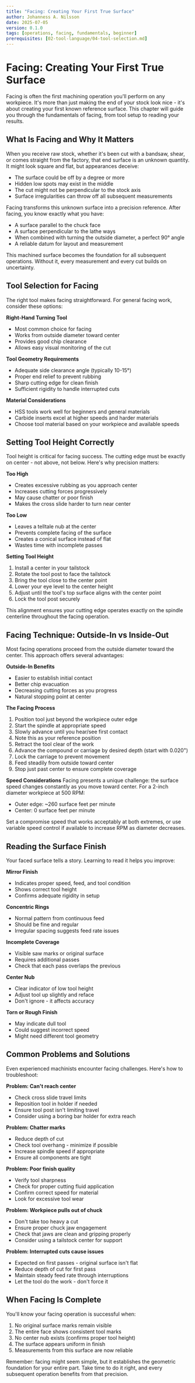 ```yaml
---
title: "Facing: Creating Your First True Surface"
author: Johanness A. Nilsson
date: 2025-07-05
version: 0.1.0
tags: [operations, facing, fundamentals, beginner]
prerequisites: [02-tool-language/04-tool-selection.md]
---
```


# Facing: Creating Your First True Surface

Facing is often the first machining operation you'll perform on any
workpiece. It's more than just making the end of your stock look nice -
it's about creating your first known reference surface. This chapter will
guide you through the fundamentals of facing, from tool setup to reading
your results.

## What Is Facing and Why It Matters

When you receive raw stock, whether it's been cut with a bandsaw, shear,
or comes straight from the factory, that end surface is an unknown
quantity. It might look square and flat, but appearances deceive:

- The surface could be off by a degree or more
- Hidden low spots may exist in the middle
- The cut might not be perpendicular to the stock axis
- Surface irregularities can throw off all subsequent measurements

Facing transforms this unknown surface into a precision reference. After
facing, you know exactly what you have:

- A surface parallel to the chuck face
- A surface perpendicular to the lathe ways
- When combined with turning the outside diameter, a perfect 90° angle
- A reliable datum for layout and measurement

This machined surface becomes the foundation for all subsequent
operations. Without it, every measurement and every cut builds on
uncertainty.

## Tool Selection for Facing

The right tool makes facing straightforward. For general facing work,
consider these options:

**Right-Hand Turning Tool**

- Most common choice for facing
- Works from outside diameter toward center
- Provides good chip clearance
- Allows easy visual monitoring of the cut

**Tool Geometry Requirements**

- Adequate side clearance angle (typically 10-15°)
- Proper end relief to prevent rubbing
- Sharp cutting edge for clean finish
- Sufficient rigidity to handle interrupted cuts

**Material Considerations**

- HSS tools work well for beginners and general materials
- Carbide inserts excel at higher speeds and harder materials
- Choose tool material based on your workpiece and available speeds

## Setting Tool Height Correctly

Tool height is critical for facing success. The cutting edge must be
exactly on center - not above, not below. Here's why precision matters:

**Too High**

- Creates excessive rubbing as you approach center
- Increases cutting forces progressively
- May cause chatter or poor finish
- Makes the cross slide harder to turn near center

**Too Low**

- Leaves a telltale nub at the center
- Prevents complete facing of the surface
- Creates a conical surface instead of flat
- Wastes time with incomplete passes

**Setting Tool Height**

1. Install a center in your tailstock
2. Rotate the tool post to face the tailstock
3. Bring the tool close to the center point
4. Lower your eye level to the center height
5. Adjust until the tool's top surface aligns with the center point
6. Lock the tool post securely

This alignment ensures your cutting edge operates exactly on the spindle
centerline throughout the facing operation.

## Facing Technique: Outside-In vs Inside-Out

Most facing operations proceed from the outside diameter toward the
center. This approach offers several advantages:

**Outside-In Benefits**

- Easier to establish initial contact
- Better chip evacuation
- Decreasing cutting forces as you progress
- Natural stopping point at center

**The Facing Process**

1. Position tool just beyond the workpiece outer edge
2. Start the spindle at appropriate speed
3. Slowly advance until you hear/see first contact
4. Note this as your reference position
5. Retract the tool clear of the work
6. Advance the compound or carriage by desired depth (start with 0.020")
7. Lock the carriage to prevent movement
8. Feed steadily from outside toward center
9. Stop just past center to ensure complete coverage

**Speed Considerations**
Facing presents a unique challenge: the surface speed changes constantly
as you move toward center. For a 2-inch diameter workpiece at 500 RPM:

- Outer edge: ~260 surface feet per minute
- Center: 0 surface feet per minute

Set a compromise speed that works acceptably at both extremes, or use
variable speed control if available to increase RPM as diameter
decreases.

## Reading the Surface Finish

Your faced surface tells a story. Learning to read it helps you improve:

**Mirror Finish**

- Indicates proper speed, feed, and tool condition
- Shows correct tool height
- Confirms adequate rigidity in setup

**Concentric Rings**

- Normal pattern from continuous feed
- Should be fine and regular
- Irregular spacing suggests feed rate issues

**Incomplete Coverage**

- Visible saw marks or original surface
- Requires additional passes
- Check that each pass overlaps the previous

**Center Nub**

- Clear indicator of low tool height
- Adjust tool up slightly and reface
- Don't ignore - it affects accuracy

**Torn or Rough Finish**

- May indicate dull tool
- Could suggest incorrect speed
- Might need different tool geometry

## Common Problems and Solutions

Even experienced machinists encounter facing challenges. Here's how to
troubleshoot:

**Problem: Can't reach center**

- Check cross slide travel limits
- Reposition tool in holder if needed
- Ensure tool post isn't limiting travel
- Consider using a boring bar holder for extra reach

**Problem: Chatter marks**

- Reduce depth of cut
- Check tool overhang - minimize if possible
- Increase spindle speed if appropriate
- Ensure all components are tight

**Problem: Poor finish quality**

- Verify tool sharpness
- Check for proper cutting fluid application
- Confirm correct speed for material
- Look for excessive tool wear

**Problem: Workpiece pulls out of chuck**

- Don't take too heavy a cut
- Ensure proper chuck jaw engagement
- Check that jaws are clean and gripping properly
- Consider using a tailstock center for support

**Problem: Interrupted cuts cause issues**

- Expected on first passes - original surface isn't flat
- Reduce depth of cut for first pass
- Maintain steady feed rate through interruptions
- Let the tool do the work - don't force it

## When Facing Is Complete

You'll know your facing operation is successful when:

1. No original surface marks remain visible
2. The entire face shows consistent tool marks
3. No center nub exists (confirms proper tool height)
4. The surface appears uniform in finish
5. Measurements from this surface are now reliable

Remember: facing might seem simple, but it establishes the geometric
foundation for your entire part. Take time to do it right, and every
subsequent operation benefits from that precision.
